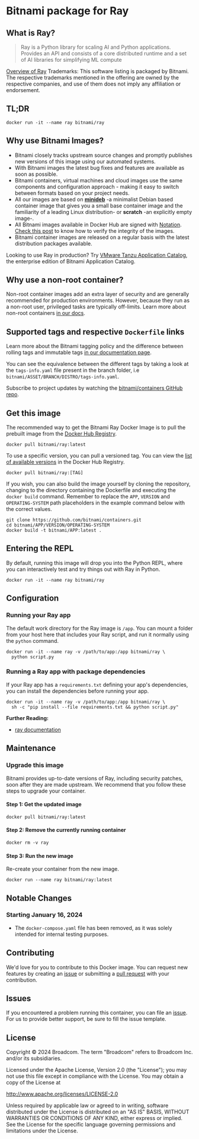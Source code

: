 # Bitnami package for Ray

## What is Ray?

> Ray is a Python library for scaling AI and Python applications. Provides an API  and consists of a core distributed runtime and a set of AI libraries for simplifying ML compute

[Overview of Ray](https://ray.io)
Trademarks: This software listing is packaged by Bitnami. The respective trademarks mentioned in the offering are owned by the respective companies, and use of them does not imply any affiliation or endorsement.

## TL;DR

```console
docker run -it --name ray bitnami/ray
```

## Why use Bitnami Images?

* Bitnami closely tracks upstream source changes and promptly publishes new versions of this image using our automated systems.
* With Bitnami images the latest bug fixes and features are available as soon as possible.
* Bitnami containers, virtual machines and cloud images use the same components and configuration approach - making it easy to switch between formats based on your project needs.
* All our images are based on [**minideb**](https://github.com/bitnami/minideb) -a minimalist Debian based container image that gives you a small base container image and the familiarity of a leading Linux distribution- or **scratch** -an explicitly empty image-.
* All Bitnami images available in Docker Hub are signed with [Notation](https://notaryproject.dev/). [Check this post](https://blog.bitnami.com/2024/03/bitnami-packaged-containers-and-helm.html) to know how to verify the integrity of the images.
* Bitnami container images are released on a regular basis with the latest distribution packages available.

Looking to use Ray in production? Try [VMware Tanzu Application Catalog](https://bitnami.com/enterprise), the enterprise edition of Bitnami Application Catalog.

## Why use a non-root container?

Non-root container images add an extra layer of security and are generally recommended for production environments. However, because they run as a non-root user, privileged tasks are typically off-limits. Learn more about non-root containers [in our docs](https://docs.bitnami.com/tutorials/work-with-non-root-containers/).

## Supported tags and respective `Dockerfile` links

Learn more about the Bitnami tagging policy and the difference between rolling tags and immutable tags [in our documentation page](https://docs.bitnami.com/tutorials/understand-rolling-tags-containers/).

You can see the equivalence between the different tags by taking a look at the `tags-info.yaml` file present in the branch folder, i.e `bitnami/ASSET/BRANCH/DISTRO/tags-info.yaml`.

Subscribe to project updates by watching the [bitnami/containers GitHub repo](https://github.com/bitnami/containers).

## Get this image

The recommended way to get the Bitnami Ray Docker Image is to pull the prebuilt image from the [Docker Hub Registry](https://hub.docker.com/r/bitnami/ray).

```console
docker pull bitnami/ray:latest
```

To use a specific version, you can pull a versioned tag. You can view the [list of available versions](https://hub.docker.com/r/bitnami/ray/tags/) in the Docker Hub Registry.

```console
docker pull bitnami/ray:[TAG]
```

If you wish, you can also build the image yourself by cloning the repository, changing to the directory containing the Dockerfile and executing the `docker build` command. Remember to replace the `APP`, `VERSION` and `OPERATING-SYSTEM` path placeholders in the example command below with the correct values.

```console
git clone https://github.com/bitnami/containers.git
cd bitnami/APP/VERSION/OPERATING-SYSTEM
docker build -t bitnami/APP:latest .
```

## Entering the REPL

By default, running this image will drop you into the Python REPL, where you can interactively test and try things out with Ray in Python.

```console
docker run -it --name ray bitnami/ray
```

## Configuration

### Running your Ray app

The default work directory for the Ray image is `/app`. You can mount a folder from your host here that includes your Ray script, and run it normally using the `python` command.

```console
docker run -it --name ray -v /path/to/app:/app bitnami/ray \
  python script.py
```

### Running a Ray app with package dependencies

If your Ray app has a `requirements.txt` defining your app's dependencies, you can install the dependencies before running your app.

```console
docker run -it --name ray -v /path/to/app:/app bitnami/ray \
  sh -c "pip install --file requirements.txt && python script.py"
```

**Further Reading:**

* [ray documentation](https://ray.iodocs/)

## Maintenance

### Upgrade this image

Bitnami provides up-to-date versions of Ray, including security patches, soon after they are made upstream. We recommend that you follow these steps to upgrade your container.

#### Step 1: Get the updated image

```console
docker pull bitnami/ray:latest
```

#### Step 2: Remove the currently running container

```console
docker rm -v ray
```

#### Step 3: Run the new image

Re-create your container from the new image.

```console
docker run --name ray bitnami/ray:latest
```

## Notable Changes

### Starting January 16, 2024

* The `docker-compose.yaml` file has been removed, as it was solely intended for internal testing purposes.

## Contributing

We'd love for you to contribute to this Docker image. You can request new features by creating an [issue](https://github.com/bitnami/containers/issues) or submitting a [pull request](https://github.com/bitnami/containers/pulls) with your contribution.

## Issues

If you encountered a problem running this container, you can file an [issue](https://github.com/bitnami/containers/issues/new/choose). For us to provide better support, be sure to fill the issue template.

## License

Copyright &copy; 2024 Broadcom. The term "Broadcom" refers to Broadcom Inc. and/or its subsidiaries.

Licensed under the Apache License, Version 2.0 (the "License");
you may not use this file except in compliance with the License.
You may obtain a copy of the License at

<http://www.apache.org/licenses/LICENSE-2.0>

Unless required by applicable law or agreed to in writing, software
distributed under the License is distributed on an "AS IS" BASIS,
WITHOUT WARRANTIES OR CONDITIONS OF ANY KIND, either express or implied.
See the License for the specific language governing permissions and
limitations under the License.
